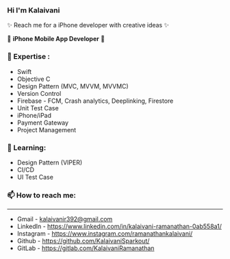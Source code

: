 ### Hi I'm Kalaivani 

✨ Reach me for a iPhone developer with creative ideas ✨

:briefcase: **iPhone Mobile App Developer**  

### 🚀 Expertise :

* Swift
* Objective C
* Design Pattern (MVC, MVVM, MVVMC)
* Version Control
* Firebase - FCM, Crash analytics, Deeplinking, Firestore
* Unit Test Case
* iPhone/iPad
* Payment Gateway
* Project Management

### 🌱 Learning:

* Design Pattern (VIPER)
* CI/CD
* UI Test Case

### 📫 How to reach me:
- - - - - - - - - - - -
* Gmail - kalaivanir392@gmail.com
* LinkedIn - https://www.linkedin.com/in/kalaivani-ramanathan-0ab558a1/
* Instagram - https://www.instagram.com/ramanathankalaivani/
* Github - https://github.com/KalaivaniSparkout/
* GitLab - https://gitlab.com/KalaivaniRamanathan

<!--
**KalaivaniSparkout/KalaivaniSparkout** is a ✨ _special_ ✨ repository because its `README.md` (this file) appears on your GitHub profile.

Here are some ideas to get you started:

- 🔭 I’m currently working on ...
- 🌱 I’m currently learning ...
- 👯 I’m looking to collaborate on ...
- 🤔 I’m looking for help with ...
- 💬 Ask me about ...
- 📫 How to reach me: ...
- 😄 Pronouns: ...
- ⚡ Fun fact: ...
-->
